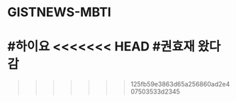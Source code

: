 # GISTNEWS-MBTI
#하이요
<<<<<<< HEAD
#권효재 왔다감
=======
>>>>>>> 125fb59e3863d65a256860ad2e407503533d2345
